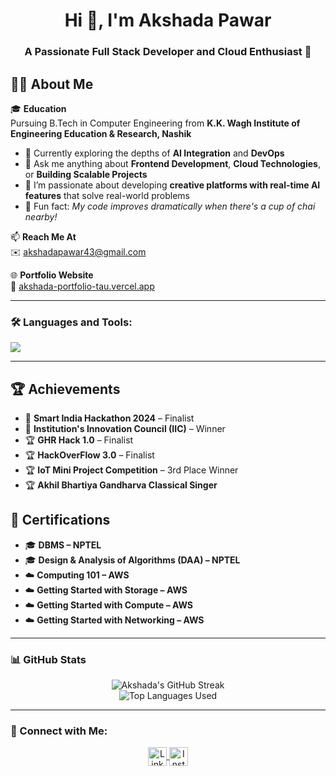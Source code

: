 <h1 align="center">Hi 👋, I'm Akshada Pawar</h1>
<h3 align="center">A Passionate Full Stack Developer and Cloud Enthusiast 🚀</h3>

## 👩‍💻 About Me

🎓 **Education**  
   Pursuing B.Tech in Computer Engineering from **K.K. Wagh Institute of Engineering Education & Research, Nashik**

- 💬 Currently exploring the depths of **AI Integration** and **DevOps**
- 💬 Ask me anything about **Frontend Development**, **Cloud Technologies**, or **Building Scalable Projects**
- 💬 I’m passionate about developing **creative platforms with real-time AI features** that solve real-world problems
- 💬 Fun fact: *My code improves dramatically when there's a cup of chai nearby!*

📫 **Reach Me At**  
✉️ akshadapawar43@gmail.com

🌐 **Portfolio Website**  
🔗 [akshada-portfolio-tau.vercel.app](https://akshada-portfolio-tau.vercel.app/)


---

### 🛠️ Languages and Tools:
<p align="left">
  <img src="https://skillicons.dev/icons?i=ts,react,nextjs,tailwind,vercel,figma,git,github,html,css,js,nodejs,mongodb,python,c++,flask" />
</p>


---

## 🏆 Achievements

- 🥇 **Smart India Hackathon 2024** – Finalist  
- 🏅 **Institution's Innovation Council (IIC)** – Winner  
- 🏆 **GHR Hack 1.0** – Finalist  
- 🏆 **HackOverFlow 3.0** – Finalist  
- 🏆 **IoT Mini Project Competition** – 3rd Place Winner  
- 🏆 **Akhil Bhartiya Gandharva Classical Singer** 


## 📜 Certifications

- 🎓 **DBMS – NPTEL**  
- 🎓 **Design & Analysis of Algorithms (DAA) – NPTEL**  
- ☁️ **Computing 101 – AWS**  
- ☁️ **Getting Started with Storage – AWS**  
- ☁️ **Getting Started with Compute – AWS**  
- ☁️ **Getting Started with Networking – AWS**

---

### 📊 GitHub Stats

<p align="center">
  <img src="https://github-readme-streak-stats.herokuapp.com/?user=Akshada-5&theme=default&hide_border=true&background=FFFFFF&ring=000000&fire=000000&currStreakLabel=000000" alt="Akshada's GitHub Streak" />
  <br/>
  <img src="https://github-readme-stats.vercel.app/api/top-langs/?username=Akshada-5&layout=compact&theme=default&bg_color=ffffff&title_color=000000&text_color=000000&langs_count=8&hide=html" alt="Top Languages Used" />
</p>

---

### 🤝 Connect with Me:
<p align="center">
  <a href="https://www.linkedin.com/in/akshada-pawar-3089a4274" target="_blank">
    <img align="center" src="https://cdn-icons-png.flaticon.com/512/174/174857.png" alt="LinkedIn" height="30" width="30" />
  </a>

  <a href="https://instagram.com/your-handle" target="_blank">
    <img align="center" src="https://cdn-icons-png.flaticon.com/512/733/733558.png" alt="Instagram" height="30" width="30" />
  </a>
</p>
